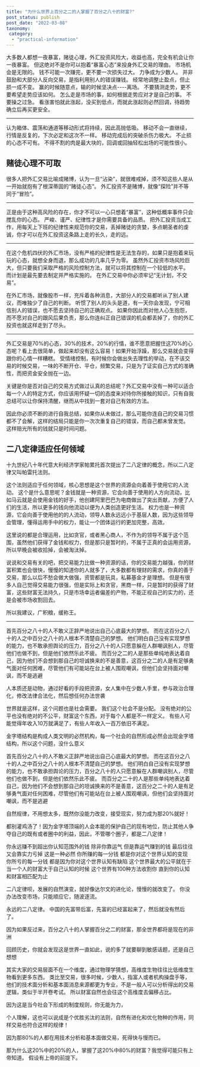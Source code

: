 ```yaml
---
title: "为什么世界上百分之二的人掌握了百分之八十的财富?"
post_status: publish
post_date: "2022-03-08"
taxonomy:
 category: 
  - "practical-information"
---
```


大多数人都想一夜暴富，赌徒心理，外汇投资风险大，收益也高，完全有机会让你一夜暴富。 但这绝对不是你可以抱着“暴富心态”来投身外汇交易的理由。 市场机会是无限的。 钱不可能一次赚完，更不要一次损失过大。 力争成为少数人。 并非鼓励和大部分人反向交易，是指利用别人的错误赚钱。 经常地调整止盈点，但止损一成不变。 赢的时候随意点，输的时候坚决点----离场。 不要猜测走势，更不要希望走势应该如何。 怎么走是市场的事，如何根据走势应对才是自己的事。 不要操之过急。 看涨害怕就此涨起，没买到低点，而就此涨起则必然回调，待趋势确立后再买更安全。

* * *

认为箱体、震荡和通道等移动形式将持续，因此高抛低吸。 移动不会一直继续，行情是反复的，下次必定和这次不一样。 移动完成后的突破杀伤力极大。 不止损的心态不可有。 不得不割的肉是最大块的，回调或回抽轻松出场的可能性很小。

## 赌徒心理不可取

很多人把外汇交易比喻成赌博，认为一旦“沾染”，就很难戒掉，须不知这些人是从一开始就抱有了根深蒂固的“赌徒心态”。 外汇投资不是赌博，就像“探险”并不等同于“冒险”。

* * *

正是由于这种高风险的存在，你才不可以一心只想着“暴富”，这种低概率事件只会搅乱你的心态。 严峻、谨严、纪律性才是你需要具备的品质。 把外汇投资当成工作，用每天上下班的纪律性来规范你的交易，丢掉赌徒的贪婪，多点朝圣者的虔诚，你才可以在外汇投资这条路上走的长久，走的远。

* * *

在这个危机四伏的外汇市场，没有严格的纪律性是无法生存的，如果只是抱着来玩玩的心态，就想全身而退，那么成功的几率几乎为零。 虽然外汇投资市场风险巨大，但只要我们采取严格的风险控制方法，就可以将其控制在一个较低的水平。 而计划是最先要去制定并严格实施的。 在外汇交易中你必须牢记“无计划，不交易”。

在外汇市场，就像股市一样，充斥着各种消息，大部分人的交易都听从了别人建议，而唯独少了自己的判断。 听惯了别人的头头是道，有一天你会发现，宁可相信别人的错误，也不愿去坚持自己的正确观点。 如果你因此而对他人心生抱怨，而不愿对自己的跟风后果负责，那么你连纠正自己错误的机会都丢掉了，你的外汇投资也就这样走到了尽头。

* * *

外汇交易是70%的心态，30%的技术，20%的行情，谁不愿意把握住这70%的心态呢？看上去很简单，做起来却没有这么容易！如果开始浮躁，那么交易就会变得跟你的心情一样糟糕。 受情绪控制，有时候你会做出失去理性的举动，在不该交易的时候交易，一味的不断开仓、平仓，频繁交易，只是为了证实自己方式的准确性，而把资金安全抛在一边。

关键是你是否对自己的交易方式做过认真的总结呢？外汇交易中没有一种可以适合每一个人的特定方式，你应该用怀疑一切的态度来对待你所接触的知识，只有自我总结可以让你保持清醒，继而从中找到一套对自己有效的方法。

因此你必须不断的进行自我总结，如果你从未做过，那么可能你连自己的交易习惯都不了会解，这样的结局只能是你一次次重复自己的错误，而自己都未曾发觉。 这样赔光所有的钱就只是时间问题。

## 二八定律适应任何领域

十九世纪八十年代意大利经济学家帕累托首次提出了二八定律的概念，所以二八定律又叫帕雷托法则。

这个法则适应于任何领域，核心思想是这个世界的资源会向着善于使用它的人流动。 这个是什么意思呢？金钱就是一种资源，它会向善于使用的人方向流动，比如马云就是会使用金钱的好手，他创建阿里巴巴为电商做出了突出贡献，方便了人们的生活，所以更多的钱向他流动以便为人类创造更好生活。 权力也是一种资源，它会向善于使用他的的人流动，领导人数永远远小于基层人数，因为这些领导会管理，懂得运用手中的权力，能让一个团体运行的更加完整，高效。

这里说的都是合理运用，比如贪官，或者黑心商人，不作为的领导不属于这个范围，虽然他们获得了金钱和权力，但是那只是暂时的，不属于正真的会运用资源，所以早晚会被收拾掉，会被淘汰掉。

说说和交易有关的吧，把交易能力比做一种资源的话，你的交易能力越强，你的财富积累也会很快，慢慢的知道你的人就多了，大多数都有理财的需求，你真的善于交易，那么以后不愁会做大做强，资管都是玩具，私募基金才是理想。 但是有很多人自己觉得交易能力很强，但是实际上和贪官，黑商一样，只是暂时的获得了财富，这些财富无法持久，只是市场幸运者偏差的产物，不能正视自己的实力的，还是会被市场收割回去。

所以我建议，广积粮，缓称王。

* * *

首先百分之八十的人不敢义正辞严地说出自己心底最大的梦想。 而在这百分之八十的人之中百分之八十的人根本不清楚自己的梦想。 他们明白自己没有实现梦想的能力，也不敢承担舆论的压力，百分之八十的人只愿意躲在人群嘲讽别人，尽管他们也做不到，但是他们依然乐此不疲。 而百分之二的人是那些单纯地表达着自己，因为他们不会想到那自己的坦诚换来的不是善意，这百分之二的人是有足够勇气面对任何困难，尽管他们有可能站在台上被人围观嘲讽，但他们会坚持面对嘲讽，而不是逃避

人本质还是动物，通过好看的手段把资源，女人集中在少数人手里，参与政治合理化，修改法律合法化，然后想任何办法世袭

世界就是这样，这个问题也是社会需要。 我们这个社会不是分配。 没有绝对的公平也没有绝对的不公平，财富这个东西，对于每个人都是不一样定义。 有些人可能觉得年收入10万就满足了，有些人年收入一百万依旧不满足。

金字塔结构是构成人类文明的必然机构，每一个社会的自然形成必然会出现金字塔结构，所以这个问题，没什么意义

首先百分之八十的人不敢义正辞严地说出自己心底最大的梦想。 而在这百分之八十的人之中百分之八十的人根本不清楚自己的梦想。 他们明白自己没有实现梦想的能力，也不敢承担舆论的压力，百分之八十的人只愿意躲在人群嘲讽别人，尽管他们也做不到，但是他们依然乐此不疲。 而百分之二十的人是那些单纯地表达着自己，因为他们不会想到那自己的坦诚换来的不是善意，这百分之二十的人是有足够勇气面对任何困难，尽管他们有可能站在台上被人围观嘲讽，但他们会坚持面对嘲讽，而不是逃避

自然规律，不用想太多，既然你没能力改变，接受现实，努力成为那20%就好！

都别灌鸡汤了！因为金字塔顶端的人会本能的保护自己的现有地位，防止其他人争夺自己的既有或者圈中的利益，因此，不管哪个圈子，都是二八定律！

你永远赚不到超出你认知范围外的钱 除非你靠运气 但是靠运气赚到的钱 最后往往又会靠实力亏掉 这是一种必然 你所赚的每一分钱 都是你对这个世界认知的变现 你所亏的每一分钱 都是因为你对这个世界认知有缺陷 这个世界最大的公平就在于 当一个人的财富大于自己认知的时候 这个世界有100种方法收割你 直到你的认知和财富相匹配为止

二八定律呗，发展的自然演变，就好像达尔文的进化论，慢慢的就改变了。 你没办法改变市场，只能顺应它，随波逐流。

永远的二八定律。 中国的先富带后富，先富的已经富起来了，然后就没有然后了。

因为如果反过来，百分之八十的人掌握百分之二的财富，那全世界都将是现在的非洲

回顾历史，你就会发现这是世界一直如此，说的多了就要聊到敏感话题，还是自己想想

其实大家的交易层面不在一个维度，通过物理学猜想，高维度生物往往比低维度生物看到更多东西。 类比至交易，很多时候，少数人，指富人或者机构操盘手等，他们的技术面分析和基本面消息来源都更为专业，不是一般人可以分析得出的交易逻辑，类似于半开卷考试。 所以财富自然也会往这个高维度去偏移占比。

因为这是当今社会下形成的制度规则，你无能为力，

个人理解，这也可以说成是个优胜劣汰的法则，自然有进化和优化物种的作用，同样交易也符合这样的规律！

因为那80%的人都在用技术分析和基本面做交易，死得快与慢而已。

那为什么这20%中的20%的人，掌握了这20%中80%的财富？我觉得可能只有上帝知道。 假设有上帝的前提下。
